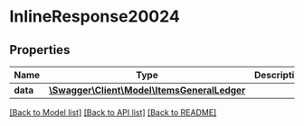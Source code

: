 # InlineResponse20024

## Properties
Name | Type | Description | Notes
------------ | ------------- | ------------- | -------------
**data** | [**\Swagger\Client\Model\ItemsGeneralLedger**](ItemsGeneralLedger.md) |  | [optional] 

[[Back to Model list]](../../README.md#documentation-for-models) [[Back to API list]](../../README.md#documentation-for-api-endpoints) [[Back to README]](../../README.md)

